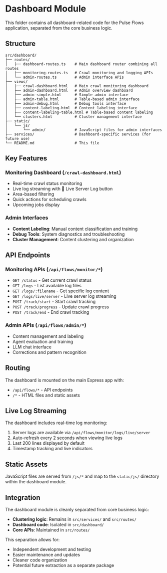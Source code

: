 # Dashboard Module

This folder contains all dashboard-related code for the Pulse Flows application, separated from the core business logic.

## Structure

```
src/dashboard/
├── routes/
│   ├── dashboard-routes.ts    # Main dashboard router combining all routes
│   ├── monitoring-routes.ts   # Crawl monitoring and logging APIs
│   └── admin-routes.ts        # Admin interface APIs
├── views/
│   ├── crawl-dashboard.html   # Main crawl monitoring dashboard
│   ├── admin-dashboard.html   # Admin overview dashboard
│   ├── admin-simple.html      # Simple admin interface
│   ├── admin-table.html       # Table-based admin interface
│   ├── admin-debug.html       # Debug tools interface
│   ├── content-labeling.html  # Content labeling interface
│   ├── content-labeling-table.html # Table-based content labeling
│   └── clusters.html          # Cluster management interface
├── static/
│   └── js/
│       └── admin/             # JavaScript files for admin interfaces
├── services/                  # Dashboard-specific services (for future use)
└── README.md                  # This file
```

## Key Features

### Monitoring Dashboard (`/crawl-dashboard.html`)
- Real-time crawl status monitoring
- Live log streaming with 📡 Live Server Log button
- Area-based filtering
- Quick actions for scheduling crawls
- Upcoming jobs display

### Admin Interfaces
- **Content Labeling**: Manual content classification and training
- **Debug Tools**: System diagnostics and troubleshooting
- **Cluster Management**: Content clustering and organization

## API Endpoints

### Monitoring APIs (`/api/flows/monitor/*`)
- `GET /status` - Get current crawl status
- `GET /logs` - List available log files
- `GET /logs/:filename` - Get specific log content
- `GET /logs/live/server` - Live server log streaming
- `POST /track/start` - Start crawl tracking
- `POST /track/progress` - Update crawl progress
- `POST /track/end` - End crawl tracking

### Admin APIs (`/api/flows/admin/*`)
- Content management and labeling
- Agent evaluation and training
- LLM chat interface
- Corrections and pattern recognition

## Routing

The dashboard is mounted on the main Express app with:
- `/api/flows/*` - API endpoints
- `/*` - HTML files and static assets

## Live Log Streaming

The dashboard includes real-time log monitoring:
1. Server logs are available via `/api/flows/monitor/logs/live/server`
2. Auto-refresh every 2 seconds when viewing live logs
3. Last 200 lines displayed by default
4. Timestamp tracking and live indicators

## Static Assets

JavaScript files are served from `/js/*` and map to the `static/js/` directory within the dashboard module.

## Integration

The dashboard module is cleanly separated from core business logic:
- **Clustering logic**: Remains in `src/services/` and `src/routes/`
- **Dashboard code**: Isolated in `src/dashboard/`
- **Core APIs**: Maintained in `src/routes/`

This separation allows for:
- Independent development and testing
- Easier maintenance and updates
- Cleaner code organization
- Potential future extraction as a separate package